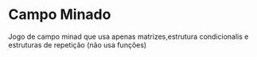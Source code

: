 # Campo Minado
Jogo de campo minad que usa apenas matrizes,estrutura condicionalis e estruturas de repetição (não usa funções)
